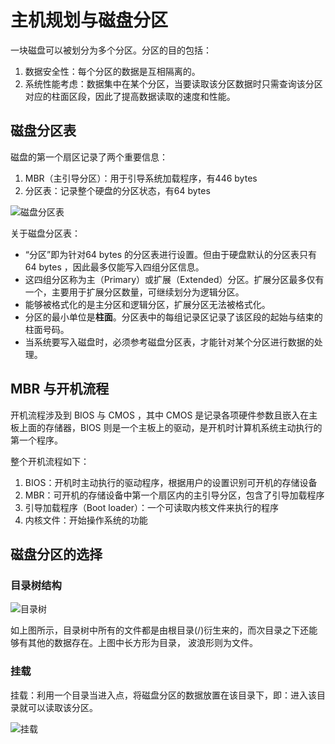 # 主机规划与磁盘分区
一块磁盘可以被划分为多个分区。分区的目的包括：

1. 数据安全性：每个分区的数据是互相隔离的。
2. 系统性能考虑：数据集中在某个分区，当要读取该分区数据时只需查询该分区对应的柱面区段，因此了提高数据读取的速度和性能。

## 磁盘分区表
磁盘的第一个扇区记录了两个重要信息：

1. MBR（主引导分区）：用于引导系统加载程序，有446 bytes
2. 分区表：记录整个硬盘的分区状态，有64 bytes

![磁盘分区表](http://cn.linux.vbird.org/linux_basic/0130designlinux_files/partition-1.png)

关于磁盘分区表：

 - “分区”即为针对64 bytes 的分区表进行设置。但由于硬盘默认的分区表只有64 bytes ，因此最多仅能写入四组分区信息。
 - 这四组分区称为主（Primary）或扩展（Extended）分区。扩展分区最多仅有一个，主要用于扩展分区数量，可继续划分为逻辑分区。
 - 能够被格式化的是主分区和逻辑分区，扩展分区无法被格式化。
 - 分区的最小单位是**柱面**。分区表中的每组记录区记录了该区段的起始与结束的柱面号码。
 - 当系统要写入磁盘时，必须参考磁盘分区表，才能针对某个分区进行数据的处理。

## MBR 与开机流程
开机流程涉及到 BIOS 与 CMOS ，其中 CMOS 是记录各项硬件参数且嵌入在主板上面的存储器，BIOS 则是一个主板上的驱动，是开机时计算机系统主动执行的第一个程序。

整个开机流程如下：
1. BIOS：开机时主动执行的驱动程序，根据用户的设置识别可开机的存储设备
2. MBR：可开机的存储设备中第一个扇区内的主引导分区，包含了引导加载程序
3. 引导加载程序（Boot loader）：一个可读取内核文件来执行的程序
4. 内核文件：开始操作系统的功能
 
## 磁盘分区的选择
### 目录树结构
![目录树](http://cn.linux.vbird.org/linux_basic/0130designlinux_files/dirtree.gif)

如上图所示，目录树中所有的文件都是由根目录(/)衍生来的，而次目录之下还能够有其他的数据存在。上图中长方形为目录， 波浪形则为文件。

### 挂载
挂载：利用一个目录当进入点，将磁盘分区的数据放置在该目录下，即：进入该目录就可以读取该分区。

![挂载](http://cn.linux.vbird.org/linux_basic/0130designlinux_files/dir_3.png)



